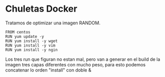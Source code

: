 # Chuletas Docker
Tratamos de optimizar una imagen RANDOM.

```
FROM centos
RUN yum update -y
RUN yum install -y wget
RUN yum install -y vim
RUN yum install -y ngin
```

Los tres run que figuran no estan mal, pero van a generar en el build de la imagen tres capas diferentes con mucho peso,
para esto podemos concatenar lo orden "install" con doble &
